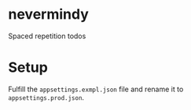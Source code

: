 # nevermindy
Spaced repetition todos 

# Setup

Fulfill the `appsettings.exmpl.json` file and rename it to `appsettings.prod.json`.
